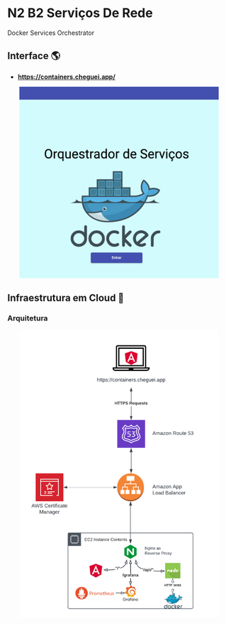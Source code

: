 # N2 B2 Serviços De Rede
Docker Services Orchestrator

## Interface :earth_americas:

- **https://containers.cheguei.app/**


<p align="center">
  <a href="./docs/login.png">
    <img alt="Made by Christian Seki" src="./docs/login.png" width="450px">
  </a>
</p>

## Infraestrutura em Cloud :scroll:

### Arquitetura

<p align="center">
  <a href="./docs/architecture.png">
    <img alt="Made by Christian Seki" src="./docs/architecture.png" width="450px">
  </a>
</p>